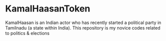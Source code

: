 # KamalHaasanToken
KamalHaasan is an Indian actor who has recently started a political party in Tamilnadu (a state within India). This repository is my novice codes related to politics &amp; elections
